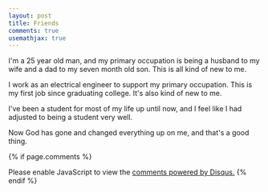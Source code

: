 ```yaml
---
layout: post
title: Friends
comments: true
usemathjax: true
---
```


I'm a 25 year old man, and my primary occupation is being a husband to my wife and a dad to my seven month old son. This is all kind of new to me.

I work as an electrical engineer to support my primary occupation. This is my first job since graduating college. It's also kind of new to me.

I've been a student for most of my life up until now, and I feel like I had adjusted to being a student very well.

Now God has gone and changed everything up on me, and that's a good thing.


{% if page.comments %}
<div id="disqus_thread"></div>
<script>
var disqus_config = function () {
this.page.url = page.url;  // Replace PAGE_URL with your page's canonical URL variable
this.page.identifier = page.id; // Replace PAGE_IDENTIFIER with your page's unique identifier variable
};
(function() { // DON'T EDIT BELOW THIS LINE
var d = document, s = d.createElement('script');
s.src = 'https://https-abstractspace-github-io.disqus.com/embed.js';
s.setAttribute('data-timestamp', +new Date());
(d.head || d.body).appendChild(s);
})();
</script>
<noscript>Please enable JavaScript to view the <a href="https://disqus.com/?ref_noscript">comments powered by Disqus.</a></noscript>
{% endif %}